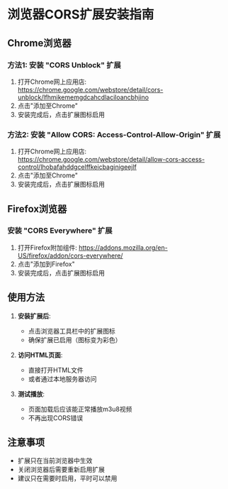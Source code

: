 # 浏览器CORS扩展安装指南

## Chrome浏览器

### 方法1: 安装 "CORS Unblock" 扩展
1. 打开Chrome网上应用店: https://chrome.google.com/webstore/detail/cors-unblock/lfhmikememgdcahcdlaciloancbhjino
2. 点击"添加至Chrome"
3. 安装完成后，点击扩展图标启用

### 方法2: 安装 "Allow CORS: Access-Control-Allow-Origin" 扩展
1. 打开Chrome网上应用店: https://chrome.google.com/webstore/detail/allow-cors-access-control/lhobafahddgcelffkeicbaginigeejlf
2. 点击"添加至Chrome"
3. 安装完成后，点击扩展图标启用

## Firefox浏览器

### 安装 "CORS Everywhere" 扩展
1. 打开Firefox附加组件: https://addons.mozilla.org/en-US/firefox/addon/cors-everywhere/
2. 点击"添加到Firefox"
3. 安装完成后，点击扩展图标启用

## 使用方法

1. **安装扩展后**:
   - 点击浏览器工具栏中的扩展图标
   - 确保扩展已启用（图标变为彩色）

2. **访问HTML页面**:
   - 直接打开HTML文件
   - 或者通过本地服务器访问

3. **测试播放**:
   - 页面加载后应该能正常播放m3u8视频
   - 不再出现CORS错误

## 注意事项

- 扩展只在当前浏览器中生效
- 关闭浏览器后需要重新启用扩展
- 建议只在需要时启用，平时可以禁用 